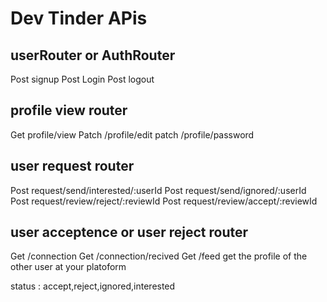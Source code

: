 # Dev Tinder APis

## userRouter or AuthRouter
Post signup
Post Login
Post logout

## profile view router

Get profile/view
Patch /profile/edit
patch /profile/password

## user request router
Post request/send/interested/:userId
Post request/send/ignored/:userId
Post request/review/reject/:reviewId
Post request/review/accept/:reviewId

## user acceptence or user reject router
Get /connection
Get /connection/recived
Get /feed get the profile of the other user at your platoform

status : accept,reject,ignored,interested
